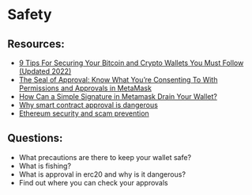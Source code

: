 # Safety

## Resources:

* [9 Tips For Securing Your Bitcoin and Crypto Wallets You Must Follow (Updated 2022)](https://cryptopotato.com/9-must-tips-securing-crypto-wallet)
* [The Seal of Approval: Know What You’re Consenting To With Permissions and Approvals in MetaMask](https://consensys.net/blog/metamask/the-seal-of-approval-know-what-youre-consenting-to-with-permissions-and-approvals-in-metamask/)
* [How Can a Simple Signature in Metamask Drain Your Wallet?](https://typefully.com/korpi87/iHknFMq)
* [Why smart contract approval is dangerous](https://steveng.medium.com/why-smart-contract-approval-is-dangerous-7e3da85ca6d2)
* [Ethereum security and scam prevention](https://ethereum.org/en/security/)

## Questions:

* What precautions are there to keep your wallet safe?
* What is fishing?
* What is approval in erc20 and why is it dangerous?
* Find out where you can check your approvals
